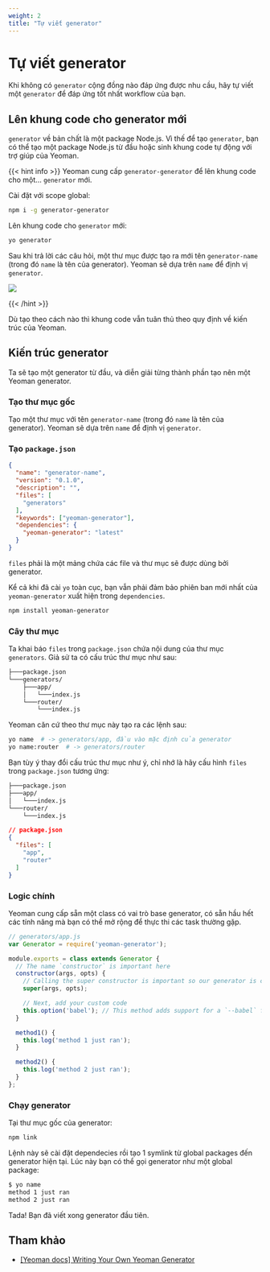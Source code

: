 ```yaml
---
weight: 2
title: "Tự viết generator"
---
```


# Tự viết generator

Khi không có `generator` cộng đồng nào đáp ứng được nhu cầu, hãy tự viết một `generator` để đáp ứng tốt nhất workflow của bạn.

## Lên khung code cho generator mới

`generator` về bản chất là một package Node.js. Vì thế để tạo  `generator`, bạn có thể tạo một package Node.js từ đầu hoặc sinh khung code tự động với trợ giúp của Yeoman.

{{< hint info >}}
Yeoman cung cấp `generator-generator` để lên khung code cho một... `generator` mới.

Cài đặt với scope global:

```sh
npm i -g generator-generator
```

Lên khung code cho `generator` mới:

```sh
yo generator
```

Sau khi trả lời các câu hỏi, một thư mục được tạo ra mới tên `generator-name` (trong đó `name` là tên của generator). Yeoman sẽ dựa trên `name` để định vị `generator`.

![](/yeoman/gen-gen.png)

{{< /hint >}}

Dù tạo theo cách nào thì khung code vẫn tuân thủ theo quy định về kiến trúc của Yeoman.

## Kiến trúc generator

Ta sẽ tạo một generator từ đầu, và diễn giải từng thành phần tạo nên một Yeoman generator.

### Tạo thư mục gốc

Tạo một thư mục với tên `generator-name` (trong đó `name` là tên của generator). Yeoman sẽ dựa trên `name` để định vị `generator`.

### Tạo `package.json`

```json
{
  "name": "generator-name",
  "version": "0.1.0",
  "description": "",
  "files": [
    "generators"
  ],
  "keywords": ["yeoman-generator"],
  "dependencies": {
    "yeoman-generator": "latest"
  }
}
```

`files` phải là một mảng chứa các file và thư mục sẽ được dùng bởi generator.

Kể cả khi đã cài `yo` toàn cục, bạn vẫn phải đảm bảo phiên ban mới nhất của `yeoman-generator` xuất hiện trong `dependencies`.

```sh
npm install yeoman-generator
```

### Cây thư mục

Ta khai báo `files` trong `package.json` chứa nội dung của thư mục `generators`. Giả sử ta có cấu trúc thư mục như sau:

```txt
├───package.json
└───generators/
    ├───app/
    │   └───index.js
    └───router/
        └───index.js
```

Yeoman căn cứ theo thư mục này tạo ra các lệnh sau:

```sh
yo name  # -> generators/app, đầu vào mặc định của generator
yo name:router  # -> generators/router
```

Bạn tùy ý thay đổi cấu trúc thư mục như ý, chỉ nhớ là hãy cấu hình `files` trong `package.json` tương ứng:

```txt
├───package.json
├───app/
│   └───index.js
└───router/
    └───index.js
```

```json
// package.json
{
  "files": [
    "app",
    "router"
  ]
}
```

### Logic chính

Yeoman cung cấp sẵn một class có vai trò base generator, có sẵn hầu hết các tính năng mà bạn có thể mở rộng để thực thi các task thường gặp.

```js
// generators/app.js
var Generator = require('yeoman-generator');

module.exports = class extends Generator {
  // The name `constructor` is important here
  constructor(args, opts) {
    // Calling the super constructor is important so our generator is correctly set up
    super(args, opts);

    // Next, add your custom code
    this.option('babel'); // This method adds support for a `--babel` flag
  }

  method1() {
    this.log('method 1 just ran');
  }

  method2() {
    this.log('method 2 just ran');
  }
};
```

### Chạy generator

Tại thư mục gốc của generator:

```sh
npm link
```

Lệnh này sẽ cài đặt dependecies rồi tạo 1 symlink từ global packages đến generator hiện tại. Lúc này bạn có thể gọi generator như một global package:

```sh
$ yo name
method 1 just ran
method 2 just ran
```

Tada! Bạn đã viết xong generator đầu tiên.

## Tham khảo

- [[Yeoman docs] Writing Your Own Yeoman Generator](https://yeoman.io/authoring/)
